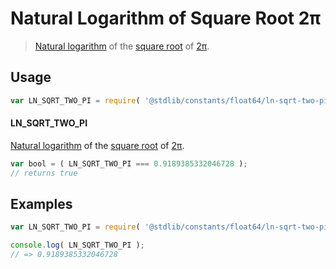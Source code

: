 <!--

@license Apache-2.0

Copyright (c) 2018 The Stdlib Authors.

Licensed under the Apache License, Version 2.0 (the "License");
you may not use this file except in compliance with the License.
You may obtain a copy of the License at

   http://www.apache.org/licenses/LICENSE-2.0

Unless required by applicable law or agreed to in writing, software
distributed under the License is distributed on an "AS IS" BASIS,
WITHOUT WARRANTIES OR CONDITIONS OF ANY KIND, either express or implied.
See the License for the specific language governing permissions and
limitations under the License.

-->

# Natural Logarithm of Square Root 2π

> [Natural logarithm][@stdlib/math/base/special/ln] of the [square root][@stdlib/math/base/special/sqrt] of [2π][@stdlib/constants/float64/pi].

<section class="usage">

## Usage

```javascript
var LN_SQRT_TWO_PI = require( '@stdlib/constants/float64/ln-sqrt-two-pi' );
```

#### LN_SQRT_TWO_PI

[Natural logarithm][@stdlib/math/base/special/ln] of the [square root][@stdlib/math/base/special/sqrt] of [2π][@stdlib/constants/float64/pi].

```javascript
var bool = ( LN_SQRT_TWO_PI === 0.9189385332046728 );
// returns true
```

</section>

<!-- /.usage -->

<section class="examples">

## Examples

<!-- TODO: better example -->

<!-- eslint no-undef: "error" -->

```javascript
var LN_SQRT_TWO_PI = require( '@stdlib/constants/float64/ln-sqrt-two-pi' );

console.log( LN_SQRT_TWO_PI );
// => 0.9189385332046728
```

</section>

<!-- /.examples -->

<section class="links">

[@stdlib/constants/float64/pi]: https://www.npmjs.com/package/@stdlib/constants/tree/main/float64/pi

[@stdlib/math/base/special/ln]: https://www.npmjs.com/package/@stdlib/math-base-special-ln

[@stdlib/math/base/special/sqrt]: https://www.npmjs.com/package/@stdlib/math-base-special-sqrt

</section>

<!-- /.links -->
